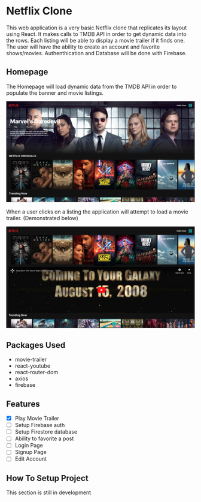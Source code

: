 # Netflix Clone

This web application is a very basic Netflix clone that replicates its layout using React. It makes calls to TMDB API in order to get dynamic data into the rows. Each listing will be able to display a movie trailer if it finds one. The user will have the ability to create an account and favorite shows/movies. Authenthication and Database will be done with Firebase.

## Homepage

The Homepage will load dynamic data from the TMDB API in order to populate the banner and movie listings.

![Homepage](./screenshots/homepage.png)

When a user clicks on a listing the application will attempt to load a movie trailer.
(Demonstrated below)

![Trailer View](./screenshots/trailer_view.png)

## Packages Used

- movie-trailer
- react-youtube
- react-router-dom
- axios
- firebase

## Features

- [x] Play Movie Trailer
- [ ] Setup Firebase auth
- [ ] Setup Firestore database
- [ ] Ability to favorite a post
- [ ] Login Page
- [ ] Signup Page
- [ ] Edit Account

## How To Setup Project

This section is still in development
